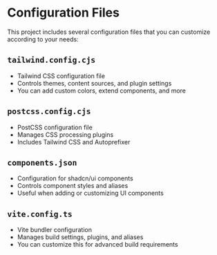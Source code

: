 # Configuration Files

This project includes several configuration files that you can customize according to your needs:

## `tailwind.config.cjs`

- Tailwind CSS configuration file
- Controls themes, content sources, and plugin settings
- You can add custom colors, extend components, and more

## `postcss.config.cjs`

- PostCSS configuration file
- Manages CSS processing plugins
- Includes Tailwind CSS and Autoprefixer

## `components.json`

- Configuration for shadcn/ui components
- Controls component styles and aliases
- Useful when adding or customizing UI components

## `vite.config.ts`

- Vite bundler configuration
- Manages build settings, plugins, and aliases
- You can customize this for advanced build requirements

